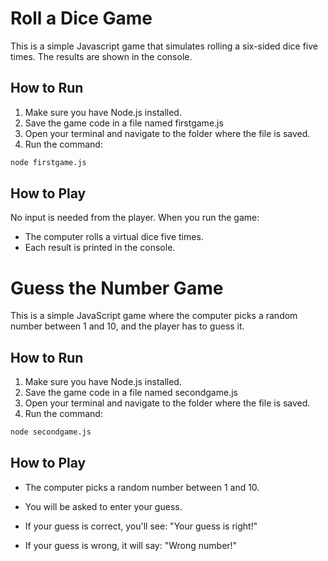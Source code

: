 # Roll a Dice Game

This is a simple Javascript game that simulates rolling a six-sided dice five times. The results are shown in the console.

## How to Run

1. Make sure you have Node.js installed.
2. Save the game code in a file named firstgame.js
3. Open your terminal and navigate to the folder where the file is saved.
4. Run the command:

```bash
node firstgame.js

```

## How to Play

No input is needed from the player. When you run the game:

- The computer rolls a virtual dice five times.
- Each result is printed in the console.

# Guess the Number Game

This is a simple JavaScript game where the computer picks a random number between 1 and 10, and the player has to guess it.

## How to Run

1. Make sure you have Node.js installed.
2. Save the game code in a file named secondgame.js
3. Open your terminal and navigate to the folder where the file is saved.
4. Run the command:

```bash
node secondgame.js
```

## How to Play

- The computer picks a random number between 1 and 10.

- You will be asked to enter your guess.

- If your guess is correct, you'll see: "Your guess is right!"

- If your guess is wrong, it will say: "Wrong number!"

